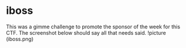 # iboss
This was a gimme challenge to promote the sponsor of the week for this CTF. The screenshot below should say all that needs said.
!picture (iboss.png)

